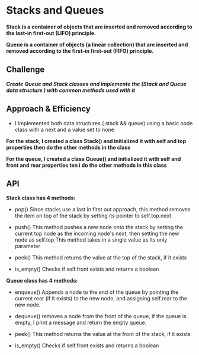 # Stacks and Queues
**Stack is a container of objects that are inserted and removed according to the last-in first-out (LIFO) principle.**
 
**Queue is a container of objects (a linear collection) that are inserted and removed according to the first-in first-out (FIFO) principle.**

## Challenge

***Create Queue and Stack classes and implemente the (Stack and Queue data structure ) with common methods used with it***

## Approach & Efficiency 
- I implemented both data structures ( stack && queue) using a basic node class with a next and a value set to none

**For the stack, I created a class Stack() and initialized it with self and top properties then do the other methods in the class**

**For the queue, I created a class Queue() and initialized it with self and front and rear properties ten i do the other methods in this class**


## API

**Stack class has 4 methods:**

- pop() Since stacks use a last in first out approach, this method removes the item on top of the stack by setting its pointer to self.top.next. 

- push() This method pushes a new node onto the stack by setting the current top node as the incoming node's next, then setting the new node as self.top This method takes in a single value as its only parameter

- peek() This method returns the value at the top of the stack, if it exists

- is_empty() Checks if self.front exists and returns a boolean


**Queue class has 4 methods:**

- enqueue() Appends a node to the end of the queue by pointing the current rear (if it exists) to the new node, and assigning self.rear to the new node.

- dequeue() removes a node from the front of the queue, if the queue is empty, I print a message and return the empty queue.

- peek() This method returns the value at the front of the stack, if it exists

- is_empty() Checks if self.front exists and returns a boolean